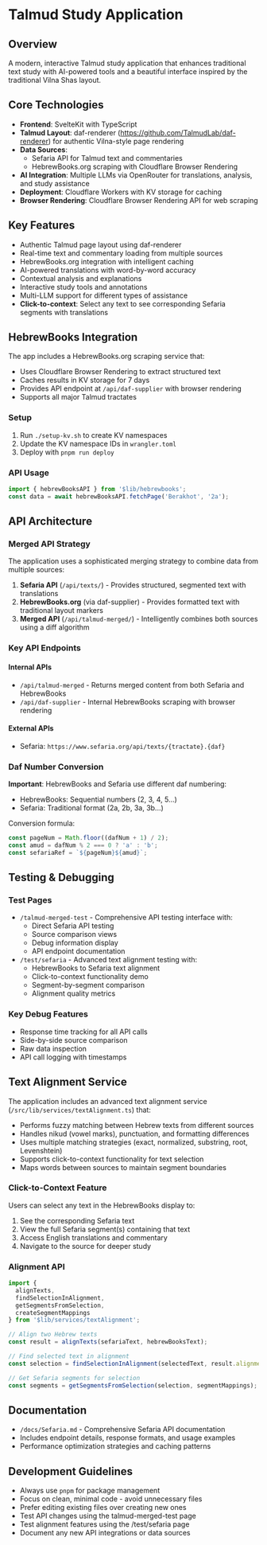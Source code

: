 # Talmud Study Application

## Overview
A modern, interactive Talmud study application that enhances traditional text study with AI-powered tools and a beautiful interface inspired by the traditional Vilna Shas layout.

## Core Technologies
- **Frontend**: SvelteKit with TypeScript
- **Talmud Layout**: daf-renderer (https://github.com/TalmudLab/daf-renderer) for authentic Vilna-style page rendering
- **Data Sources**: 
  - Sefaria API for Talmud text and commentaries
  - HebrewBooks.org scraping with Cloudflare Browser Rendering
- **AI Integration**: Multiple LLMs via OpenRouter for translations, analysis, and study assistance
- **Deployment**: Cloudflare Workers with KV storage for caching
- **Browser Rendering**: Cloudflare Browser Rendering API for web scraping

## Key Features
- Authentic Talmud page layout using daf-renderer
- Real-time text and commentary loading from multiple sources
- HebrewBooks.org integration with intelligent caching
- AI-powered translations with word-by-word accuracy
- Contextual analysis and explanations
- Interactive study tools and annotations
- Multi-LLM support for different types of assistance
- **Click-to-context**: Select any text to see corresponding Sefaria segments with translations

## HebrewBooks Integration
The app includes a HebrewBooks.org scraping service that:
- Uses Cloudflare Browser Rendering to extract structured text
- Caches results in KV storage for 7 days
- Provides API endpoint at `/api/daf-supplier` with browser rendering
- Supports all major Talmud tractates

### Setup
1. Run `./setup-kv.sh` to create KV namespaces
2. Update the KV namespace IDs in `wrangler.toml`
3. Deploy with `pnpm run deploy`

### API Usage
```typescript
import { hebrewBooksAPI } from '$lib/hebrewbooks';
const data = await hebrewBooksAPI.fetchPage('Berakhot', '2a');
```

## API Architecture

### Merged API Strategy
The application uses a sophisticated merging strategy to combine data from multiple sources:

1. **Sefaria API** (`/api/texts/`) - Provides structured, segmented text with translations
2. **HebrewBooks.org** (via daf-supplier) - Provides formatted text with traditional layout markers
3. **Merged API** (`/api/talmud-merged/`) - Intelligently combines both sources using a diff algorithm

### Key API Endpoints

#### Internal APIs
- `/api/talmud-merged` - Returns merged content from both Sefaria and HebrewBooks
- `/api/daf-supplier` - Internal HebrewBooks scraping with browser rendering

#### External APIs
- Sefaria: `https://www.sefaria.org/api/texts/{tractate}.{daf}`

### Daf Number Conversion
**Important**: HebrewBooks and Sefaria use different daf numbering:
- HebrewBooks: Sequential numbers (2, 3, 4, 5...)
- Sefaria: Traditional format (2a, 2b, 3a, 3b...)

Conversion formula:
```javascript
const pageNum = Math.floor((dafNum + 1) / 2);
const amud = dafNum % 2 === 0 ? 'a' : 'b';
const sefariaRef = `${pageNum}${amud}`;
```

## Testing & Debugging

### Test Pages
- `/talmud-merged-test` - Comprehensive API testing interface with:
  - Direct Sefaria API testing
  - Source comparison views
  - Debug information display
  - API endpoint documentation
- `/test/sefaria` - Advanced text alignment testing with:
  - HebrewBooks to Sefaria text alignment
  - Click-to-context functionality demo
  - Segment-by-segment comparison
  - Alignment quality metrics

### Key Debug Features
- Response time tracking for all API calls
- Side-by-side source comparison
- Raw data inspection
- API call logging with timestamps

## Text Alignment Service
The application includes an advanced text alignment service (`/src/lib/services/textAlignment.ts`) that:
- Performs fuzzy matching between Hebrew texts from different sources
- Handles nikud (vowel marks), punctuation, and formatting differences
- Uses multiple matching strategies (exact, normalized, substring, root, Levenshtein)
- Supports click-to-context functionality for text selection
- Maps words between sources to maintain segment boundaries

### Click-to-Context Feature
Users can select any text in the HebrewBooks display to:
1. See the corresponding Sefaria text
2. View the full Sefaria segment(s) containing that text
3. Access English translations and commentary
4. Navigate to the source for deeper study

### Alignment API
```typescript
import { 
  alignTexts, 
  findSelectionInAlignment,
  getSegmentsFromSelection,
  createSegmentMappings 
} from '$lib/services/textAlignment';

// Align two Hebrew texts
const result = alignTexts(sefariaText, hebrewBooksText);

// Find selected text in alignment
const selection = findSelectionInAlignment(selectedText, result.alignment);

// Get Sefaria segments for selection
const segments = getSegmentsFromSelection(selection, segmentMappings);
```

## Documentation
- `/docs/Sefaria.md` - Comprehensive Sefaria API documentation
- Includes endpoint details, response formats, and usage examples
- Performance optimization strategies and caching patterns

## Development Guidelines
- Always use `pnpm` for package management
- Focus on clean, minimal code - avoid unnecessary files
- Prefer editing existing files over creating new ones
- Test API changes using the talmud-merged-test page
- Test alignment features using the /test/sefaria page
- Document any new API integrations or data sources